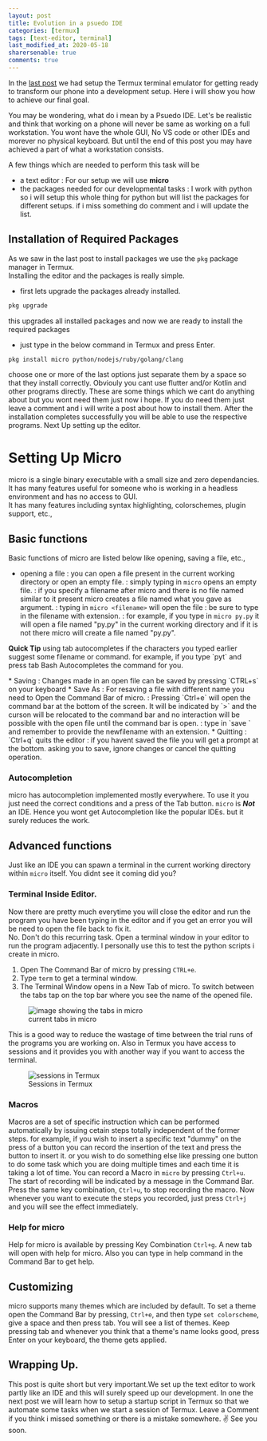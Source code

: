 ```yaml
---
layout: post
title: Evolution in a psuedo IDE
categories: [termux]
tags: [text-editor, terminal]
last_modified_at: 2020-05-18
sharersenable: true
comments: true
---
```


In the [last post](/termux/lets-begin.html) we had setup the Termux terminal emulator for getting ready to transform our phone into a development setup. Here i will show you how to achieve our final goal.

You may be wondering, what do i mean by a Psuedo IDE. Let's be realistic and think that working on a phone will never be same as working on a full workstation. You wont have the whole GUI, No VS code or other IDEs and morever no physical keyboard. But until the end of this post you may have achieved a part of what a workstation consists.

A few things which are needed to perform this task will be
* a text editor
	: For our setup we will use **micro**
* the packages needed for our developmental tasks
	: I work with python so i will setup this whole thing for python but will list the packages for different setups. if i miss something do comment and i will update the list.
## Installation of Required Packages
As we saw in the last post to install packages we use the `pkg` package manager in Termux.   
Installing the editor and the packages is really simple.
* first lets upgrade the packages already installed.
```bash
pkg upgrade
```
this upgrades all installed packages and now we are ready to install the required packages
* just type in the below command in Termux and press Enter.
```bash
pkg install micro python/nodejs/ruby/golang/clang
```
choose one or more of the last options just separate them by a space so that they install correctly. Obviouly you cant use flutter and/or Kotlin and other programs directly. These are some things which we cant do anything about but you wont need them just now i hope. If you do need them just leave a comment and i will write a post about how to install them. After the installation completes successfully you will be able to use the respective programs. Next Up setting up the editor.
# Setting Up Micro
micro is a single binary executable with a small size and zero dependancies. It has many features useful for someone who is working in a headless environment and has no access to GUI.   
It has many features including syntax highlighting, colorschemes, plugin support, etc.,
## Basic functions
Basic functions of micro are listed below like opening, saving a file, etc.,
* opening a file
	: you can open a file present in the current working directory or open an empty file.
	: simply typing in `micro` opens an empty file.
	: if you specify a filename after micro and there is no file named similar to it present micro creates a file named what you gave as argument.
	: typing in `micro <filename>` will open the file
	: be sure to type in the filename with extension.
	: for example, if you type in `micro py.py` it will open a file named "py.py" in the current working directory and if it is not there micro will create a file named "py.py".
<p class="message green"><b>Quick Tip</b> using tab autocompletes if the characters you typed earlier suggest some filename or command. for example, if you type `pyt` and press tab Bash Autocompletes the command for you.</p>
* Saving
	: Changes made in an open file can be saved by pressing `CTRL+s` on your keyboard
* Save As
	: For resaving a file with different name you need to Open the Command Bar of micro. 
	: Pressing `Ctrl+e` will open the command bar at the bottom of the screen. It will be indicated by `>` and the curson will be relocated to the command bar and no interaction will be possible with the open file until the command bar is open.
	: type in `save <newfilename>` and remember to provide the newfilename with an extension.
* Quitting
	: `Ctrl+q` quits the editor 
	: if you havent saved the file you will get a prompt at the bottom. asking you to save, ignore changes or cancel the quitting operation.

### Autocompletion
micro has autocompletion implemented mostly everywhere. To use it you just need the correct conditions and a press of the Tab button. `micro` is ***Not*** an IDE. Hence you wont get Autocompletion like the popular IDEs. but it surely reduces the work.  

## Advanced functions 
Just like an IDE you can spawn a terminal in the current working directory within `micro` itself. You didnt see it coming did you? 
### Terminal Inside Editor.
Now there are pretty much everytime you will close the editor and run the program you have been typing in the editor and if you get an error you will be need to open the file back to fix it.   
No. Don't do this recurring task. Open a terminal window in your editor to run the program adjacently. I personally use this to test the python scripts i create in micro.
1. Open The Command Bar of micro by pressing `CTRL+e`.
2. Type `term` to get a terminal window.
3. The Terminal Window opens in a New Tab of micro. To switch between the tabs tap on the top bar where you see the name of the opened file.   
<figure><img src="/assets/images/evolution-tabs-micro.jpg" alt="image showing the tabs in micro"><figcaption>current tabs in micro</figcaption></figure>
This is a good way to reduce the wastage of time between the trial runs of the programs you are working on.  
Also in Termux you have access to sessions and it provides you with another way if you want to access the terminal. 
<figure><img src="/assets/images/evolution-sessions.jpg" alt="sessions in Termux"><figcaption>Sessions in Termux</figcaption></figure>

### Macros 
Macros are a set of specific instruction which can be performed automatically by issuing cetain steps totally independent of the former steps. for example, if you wish to insert a specific text "dummy" on the press of a button you can record the insertion of the text and press the button to insert it. or you wish to do something else like pressing one button to do some task which you are doing multiple times and each time it is taking a lot of time.
You can record a Macro in `micro` by pressing `Ctrl+u`. The start of recording will be indicated by a message in the Command Bar. Press the same key combination, `Ctrl+u`, to stop recording the macro. Now whenever you want to execute the steps you recorded, just press `Ctrl+j` and you will see the effect immediately.  

### Help for micro
Help for micro is available by pressing Key Combination `Ctrl+g`. A new tab will open with help for micro. Also you can type in help command in the Command Bar to get help.

## Customizing 
micro supports many themes which are included by default. To set a theme open the Command Bar by pressing, `Ctrl+e`, and then type `set colorscheme`, give a space and then press tab. You will see a list of themes. Keep pressing tab and whenever you think that a theme's name looks good, press Enter on your keyboard, the theme gets applied. 

## Wrapping Up.
This post is quite short but very important.We set up the text editor to work partly like an IDE and this will surely speed up our development. In one the next post we will learn how to setup a startup script in Termux so that we automate some tasks when we start a session of Termux. Leave a Comment if you think i missed something or there is a mistake somewhere. ✌️ See you soon.
